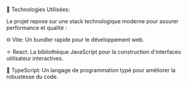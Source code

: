 

🚀 Technologies Utilisées:



Le projet repose sur une stack technologique moderne pour assurer performance et qualité :

🌐 Vite: Un bundler rapide pour le développement web.



⚛️ React: La bibliothèque JavaScript pour la construction d'interfaces utilisateur interactives.

📜 TypeScript: Un langage de programmation typé pour améliorer la robustesse du code.
